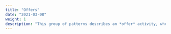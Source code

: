 ```yaml
---
title: "Offers"
date: "2021-03-08"
weight: 1
description: "This group of patterns describes an *offer* activity, where one system offers one of its resources for some activity to be conducted by a second system."
---
```

